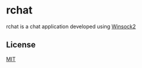 # rchat
rchat is a chat application developed using [Winsock2](https://docs.microsoft.com/en-us/windows/win32/api/_winsock/)
## License 
[MIT](https://choosealicense.com/licenses/mit/)
